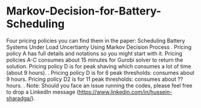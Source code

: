 # Markov-Decision-for-Battery-Scheduling

Four pricing policies you can find them in the paper: Scheduling Battery Systems Under Load Uncertianty Using Markov Decision Process 
.
Pricing policy A has  full details and notations so you might start with it.
Pricing policies A-C consumes about 15 minutes for Gurobi solver to return the solution.
Pricing policy D is for peak shaving which consumes a lot of time (about 9 hours).
.
Pricing policy D is for 6 peak thresholds:  consumes about 9 hours.
Pricing policy D2 is for 11 peak thresholds:  consumes about ?? hours.
.
Note: Should you face an issue running the codes, please feel free to drop a LinkedIn message (https://www.linkedin.com/in/hussein-sharadga/).
